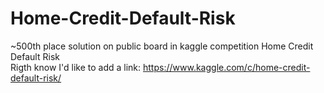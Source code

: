 # Home-Credit-Default-Risk
~500th place solution on public board in kaggle competition Home Credit Default Risk<br>
Rigth know I'd like to add a link:
https://www.kaggle.com/c/home-credit-default-risk/
